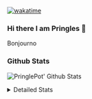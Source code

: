[![wakatime](https://wakatime.com/badge/user/abd317df-612e-44b4-8787-15db7b574b2f.svg)](https://wakatime.com/@abd317df-612e-44b4-8787-15db7b574b2f)
### Hi there I am Pringles 👋

Bonjourno

### Github Stats
![PringlePot' Github Stats](https://github-readme-stats.vercel.app/api?username=PringlePot&show_icons=true&theme=dark&count_private=true)

<details>
  <summary>Detailed Stats</summary>
    
<!--START_SECTION:waka-->
![Code Time](http://img.shields.io/badge/Code%20Time-396%20hrs%2020%20mins-blue)

![Profile Views](http://img.shields.io/badge/Profile%20Views-3-blue)

![Lines of code](https://img.shields.io/badge/From%20Hello%20World%20I%27ve%20Written-110%20Thousand%20lines%20of%20code-blue)

**🐱 My GitHub Data** 

> 🏆 36 Contributions in the Year 2022
 > 
> 📦 90.6 kB Used in GitHub's Storage 
 > 
> 💼 Opted to Hire
 > 
> 📜 9 Public Repositories 
 > 
> 🔑 11 Private Repositories  
 > 
**I'm an Early 🐤** 

```text
🌞 Morning    122 commits    ████░░░░░░░░░░░░░░░░░░░░░   18.15% 
🌆 Daytime    274 commits    ██████████░░░░░░░░░░░░░░░   40.77% 
🌃 Evening    276 commits    ██████████░░░░░░░░░░░░░░░   41.07% 
🌙 Night      0 commits      ░░░░░░░░░░░░░░░░░░░░░░░░░   0.0%

```
📅 **I'm Most Productive on Sunday** 

```text
Monday       132 commits    █████░░░░░░░░░░░░░░░░░░░░   19.64% 
Tuesday      62 commits     ██░░░░░░░░░░░░░░░░░░░░░░░   9.23% 
Wednesday    70 commits     ██░░░░░░░░░░░░░░░░░░░░░░░   10.42% 
Thursday     94 commits     ███░░░░░░░░░░░░░░░░░░░░░░   13.99% 
Friday       45 commits     █░░░░░░░░░░░░░░░░░░░░░░░░   6.7% 
Saturday     121 commits    ████░░░░░░░░░░░░░░░░░░░░░   18.01% 
Sunday       148 commits    █████░░░░░░░░░░░░░░░░░░░░   22.02%

```


📊 **This Week I Spent My Time On** 

```text
⌚︎ Time Zone: Europe/Amsterdam

💬 Programming Languages: 
TypeScript               3 hrs 41 mins       ███████████░░░░░░░░░░░░░░   47.17% 
Go                       3 hrs 8 mins        ██████████░░░░░░░░░░░░░░░   40.16% 
CSS                      56 mins             ███░░░░░░░░░░░░░░░░░░░░░░   12.1% 
JavaScript               1 min               ░░░░░░░░░░░░░░░░░░░░░░░░░   0.41% 
go.mod                   0 secs              ░░░░░░░░░░░░░░░░░░░░░░░░░   0.08%

🔥 Editors: 
WebStorm                 4 hrs 39 mins       ███████████████░░░░░░░░░░   59.68% 
GoLand                   3 hrs 9 mins        ██████████░░░░░░░░░░░░░░░   40.32%

🐱‍💻 Projects: 
Frontend                 4 hrs 39 mins       ███████████████░░░░░░░░░░   59.68% 
Backend                  2 hrs 58 mins       █████████░░░░░░░░░░░░░░░░   38.12% 
gofiber-bug              9 mins              ░░░░░░░░░░░░░░░░░░░░░░░░░   2.13% 
Unknown Project          0 secs              ░░░░░░░░░░░░░░░░░░░░░░░░░   0.07%

💻 Operating System: 
Windows                  7 hrs 49 mins       █████████████████████████   100.0%

```

**I Mostly Code in Java** 

```text
Java                     7 repos             ███████████░░░░░░░░░░░░░░   43.75% 
JavaScript               2 repos             ███░░░░░░░░░░░░░░░░░░░░░░   12.5% 
TypeScript               2 repos             ███░░░░░░░░░░░░░░░░░░░░░░   12.5% 
Python                   1 repo              █░░░░░░░░░░░░░░░░░░░░░░░░   6.25% 
Kotlin                   1 repo              █░░░░░░░░░░░░░░░░░░░░░░░░   6.25%

```


**Timeline**

![Chart not found](https://raw.githubusercontent.com/PringlePot/PringlePot/main/charts/bar_graph.png) 


 Last Updated on 09/02/2022 00:44:37 UTC
<!--END_SECTION:waka-->

</details>
